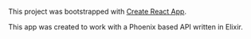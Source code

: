 This project was bootstrapped with [Create React App](https://github.com/facebookincubator/create-react-app).

This app was created to work with a Phoenix based API written in Elixir.
